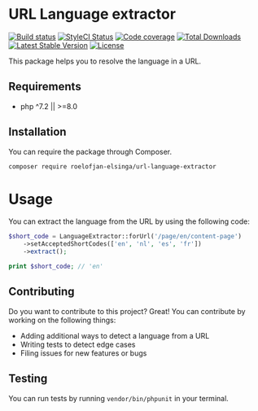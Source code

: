 # URL Language extractor

[![Build status](https://travis-ci.com/roelofjan-elsinga/url-language-extractor.svg)](https://travis-ci.com/roelofjan-elsinga/url-language-extractor)
[![StyleCI Status](https://github.styleci.io/repos/205117674/shield)](https://github.styleci.io/repos/205117674)
[![Code coverage](https://codecov.io/gh/roelofjan-elsinga/url-language-extractor/branch/master/graph/badge.svg)](https://codecov.io/gh/roelofjan-elsinga/url-language-extractor)
[![Total Downloads](https://poser.pugx.org/roelofjan-elsinga/url-language-extractor/downloads)](https://packagist.org/packages/roelofjan-elsinga/url-language-extractor)
[![Latest Stable Version](https://poser.pugx.org/roelofjan-elsinga/url-language-extractor/v/stable)](https://packagist.org/packages/roelofjan-elsinga/url-language-extractor)
[![License](https://poser.pugx.org/roelofjan-elsinga/url-language-extractor/license)](https://packagist.org/packages/roelofjan-elsinga/url-language-extractor)

This package helps you to resolve the language in a URL.

## Requirements
- php ^7.2 || >=8.0

## Installation
You can require the package through Composer.

```bash
composer require roelofjan-elsinga/url-language-extractor
```

# Usage

You can extract the language from the URL by using the following code:

```php
$short_code = LanguageExtractor::forUrl('/page/en/content-page')
    ->setAcceptedShortCodes(['en', 'nl', 'es', 'fr'])
    ->extract();

print $short_code; // 'en'
```

## Contributing
Do you want to contribute to this project? Great! You can contribute by working on the following things:
- Adding additional ways to detect a language from a URL
- Writing tests to detect edge cases
- Filing issues for new features or bugs

## Testing
You can run tests by running ``vendor/bin/phpunit`` in your terminal.
